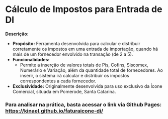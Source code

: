 # Cálculo de Impostos para Entrada de DI

**Descrição:**
- **Propósito:** Ferramenta desenvolvida para calcular e distribuir corretamente os impostos em uma entrada de importação, quando há mais de um fornecedor envolvido na transação (de 2 a 5).
- **Funcionalidades:** 
  - Permite a inserção de valores totais de Pis, Cofins, Siscomex, Numerário e Variação, além da quantidade total de fornecedores. Ao inserir, o sistema irá calcular e distribuir os impostos correspondentes a cada fornecedor.
- **Exclusividade:** Originalmente desenvolvida para uso exclusivo da Ícone Comercial, situada em Pomerode, Santa Catarina.

### Para analisar na prática, basta acessar o link via Github Pages: https://kinael.github.io/faturaicone-di/


